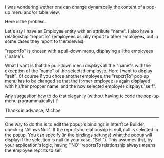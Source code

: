 I was wondering wether one can change dynamically the content of a pop-up menu and/or table view.

Here is the problem:

Let's say I have an Employee entity with an attribute "name".  I also have a relationship "reportTo" (employees usually report to other employees, but in some cases they report to themselves).

"reportTo" is chosen with a pull-down menu, displaying all the employees ("name").

What I want is that the pull-down menu displays all the "name"s with the exception of the "name" of the selected employee.  Here I want to display "self".  Of course if you chose another employee, the "reportTo" pop-up menu has to be changed so that the former employee is again displayed with his/her propper name, and the now selected employee displays "self".

Any suggestion how to do that elegantly (without having to code the pop-up menu programmatically) ?

Thanks in advance, Michael

----

One way to do this is to edit the popup's bindings in Interface Builder, checking "Allows Null". If the reportsTo relationship is null, null is selected in the popup. You can specify (in the bindings settings) what the popup will display if the selection is null (in your case, "Self"). This assumes that, by your application's logic, having ''NO'' reportsTo relationship always means the employee reports to self.